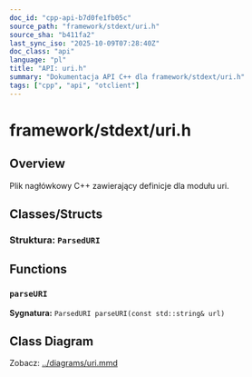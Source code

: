 ```yaml
---
doc_id: "cpp-api-b7d0fe1fb05c"
source_path: "framework/stdext/uri.h"
source_sha: "b411fa2"
last_sync_iso: "2025-10-09T07:28:40Z"
doc_class: "api"
language: "pl"
title: "API: uri.h"
summary: "Dokumentacja API C++ dla framework/stdext/uri.h"
tags: ["cpp", "api", "otclient"]
---
```


# framework/stdext/uri.h

## Overview

Plik nagłówkowy C++ zawierający definicje dla modułu uri.

## Classes/Structs

### Struktura: `ParsedURI`

## Functions

### `parseURI`

**Sygnatura:** `ParsedURI parseURI(const std::string& url)`

## Class Diagram

Zobacz: [../diagrams/uri.mmd](../diagrams/uri.mmd)
